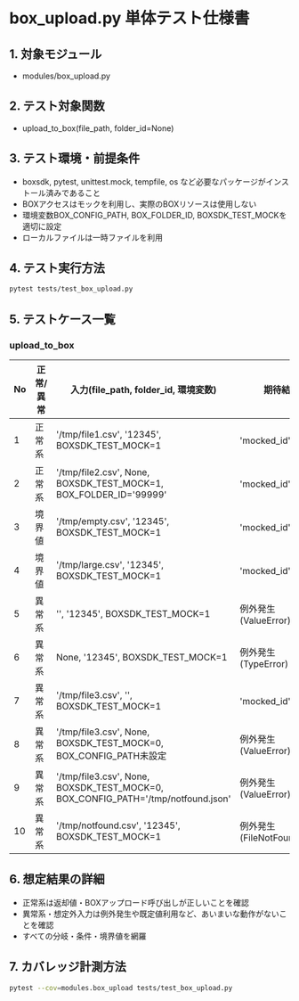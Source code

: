# box_upload.py 単体テスト仕様書

## 1. 対象モジュール
- modules/box_upload.py

## 2. テスト対象関数
- upload_to_box(file_path, folder_id=None)

## 3. テスト環境・前提条件
- boxsdk, pytest, unittest.mock, tempfile, os など必要なパッケージがインストール済みであること
- BOXアクセスはモックを利用し、実際のBOXリソースは使用しない
- 環境変数BOX_CONFIG_PATH, BOX_FOLDER_ID, BOXSDK_TEST_MOCKを適切に設定
- ローカルファイルは一時ファイルを利用

## 4. テスト実行方法
```sh
pytest tests/test_box_upload.py
```

## 5. テストケース一覧

### upload_to_box
| No | 正常/異常 | 入力(file_path, folder_id, 環境変数) | 期待結果 | 備考 |
|----|----------|--------------------------------------|----------|------|
| 1  | 正常系   | '/tmp/file1.csv', '12345', BOXSDK_TEST_MOCK=1 | 'mocked_id' 返却 | モック動作 |
| 2  | 正常系   | '/tmp/file2.csv', None, BOXSDK_TEST_MOCK=1, BOX_FOLDER_ID='99999' | 'mocked_id' 返却 | folder_id省略・環境変数利用 |
| 3  | 境界値   | '/tmp/empty.csv', '12345', BOXSDK_TEST_MOCK=1 | 'mocked_id' 返却 | 空ファイル |
| 4  | 境界値   | '/tmp/large.csv', '12345', BOXSDK_TEST_MOCK=1 | 'mocked_id' 返却 | 大容量ファイル |
| 5  | 異常系   | '', '12345', BOXSDK_TEST_MOCK=1 | 例外発生(ValueError) | file_path空文字 |
| 6  | 異常系   | None, '12345', BOXSDK_TEST_MOCK=1 | 例外発生(TypeError) | file_path None |
| 7  | 異常系   | '/tmp/file3.csv', '', BOXSDK_TEST_MOCK=1 | 'mocked_id' 返却 | folder_id空文字(BOX_FOLDER_ID既定値) |
| 8  | 異常系   | '/tmp/file3.csv', None, BOXSDK_TEST_MOCK=0, BOX_CONFIG_PATH未設定 | 例外発生(ValueError) | BOX_CONFIG_PATH未設定 |
| 9  | 異常系   | '/tmp/file3.csv', None, BOXSDK_TEST_MOCK=0, BOX_CONFIG_PATH='/tmp/notfound.json' | 例外発生(ValueError) | BOX_CONFIG_PATHファイル不存在 |
| 10 | 異常系   | '/tmp/notfound.csv', '12345', BOXSDK_TEST_MOCK=1 | 例外発生(FileNotFoundError) | ファイル不存在 |

## 6. 想定結果の詳細
- 正常系は返却値・BOXアップロード呼び出しが正しいことを確認
- 異常系・想定外入力は例外発生や既定値利用など、あいまいな動作がないことを確認
- すべての分岐・条件・境界値を網羅

## 7. カバレッジ計測方法
```sh
pytest --cov=modules.box_upload tests/test_box_upload.py
```
